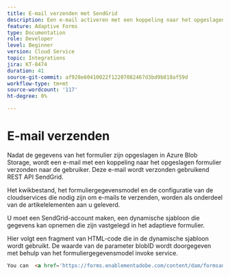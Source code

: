 ```yaml
---
title: E-mail verzenden met SendGrid
description: Een e-mail activeren met een koppeling naar het opgeslagen formulier
feature: Adaptive Forms
type: Documentation
role: Developer
level: Beginner
version: Cloud Service
topic: Integrations
jira: KT-8474
duration: 41
source-git-commit: af928e60410022f12207082467d3bd9b818af59d
workflow-type: tm+mt
source-wordcount: '117'
ht-degree: 0%

---
```


# E-mail verzenden

Nadat de gegevens van het formulier zijn opgeslagen in Azure Blob Storage, wordt een e-mail met een koppeling naar het opgeslagen formulier verzonden naar de gebruiker. Deze e-mail wordt verzonden gebruikend REST API SendGrid.

Het kwikbestand, het formuliergegevensmodel en de configuratie van de cloudservices die nodig zijn om e-mails te verzenden, worden als onderdeel van de artikelelementen aan u geleverd.

U moet een SendGrid-account maken, een dynamische sjabloon die gegevens kan opnemen die zijn vastgelegd in het adaptieve formulier.


Hier volgt een fragment van HTML-code die in de dynamische sjabloon wordt gebruikt. De waarde van de parameter blobID wordt doorgegeven met behulp van het formuliergegevensmodel invoke service.

```html
You can  <a href='https://forms.enablementadobe.com/content/dam/formsanddocuments/azureportalstorage/creditcardapplication/jcr:content?wcmmode=disabled&ampguid={{blobID}}'>access your application here</a> and complete it.
```


